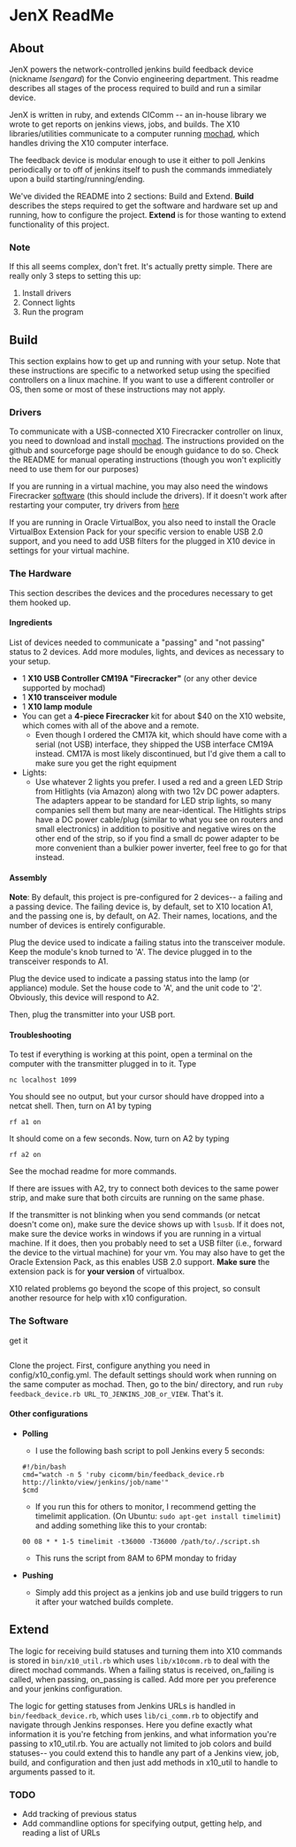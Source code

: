 JenX ReadMe
===========

About
-----

JenX powers the network-controlled jenkins build feedback device (nickname *Isengard*) for the Convio engineering department. This readme describes all stages of the process required to build and run a similar device.

JenX is written in ruby, and extends CIComm -- an in-house library we wrote to get reports on jenkins views, jobs, and builds. The X10 libraries/utilities communicate to a computer running [mochad](https://github.com/njh/mochad), which handles driving the X10 computer interface.

The feedback device is modular enough to use it either to poll Jenkins periodically or to off of jenkins itself to push the commands immediately upon a build starting/running/ending.

We've divided the README into 2 sections: Build and Extend. **Build** describes the steps required to get the software and hardware set up and running, how to configure the project. **Extend** is for those wanting to extend functionality of this project.

### Note
If this all seems complex, don't fret. It's actually pretty simple. There are really only 3 steps to setting this up:

1. Install drivers
2. Connect lights
3. Run the program

Build
-----
This section explains how to get up and running with your setup. Note that these instructions are specific to a networked setup using the specified controllers on a linux machine. If you want to use a different controller or OS, then some or most of these instructions may not apply.

### Drivers
To communicate with a USB-connected X10 Firecracker controller on linux, you need to download and install [mochad](https://github.com/njh/mochad). The instructions provided on the github and sourceforge page should be enough guidance to do so. Check the README for manual operating instructions (though you won't explicitly need to use them for our purposes)

If you are running in a virtual machine, you may also need the windows Firecracker [software](ftp://ftp.x10.com/pub/applications/firecracker/xfire.exe) (this should include the drivers). If it doesn't work after restarting your computer, try drivers from [here](http://www.x10.com/support/support_soft1.htm)

If you are running in Oracle VirtualBox, you also need to install the Oracle VirtualBox Extension Pack for your specific version to enable USB 2.0 support, and you need to add USB filters for the plugged in X10 device in settings for your virtual machine.

### The Hardware
This section describes the devices and the procedures necessary to get them hooked up.

#### Ingredients
List of devices needed to communicate a "passing" and "not passing" status to 2 devices. Add more modules, lights, and devices as necessary to your setup.

* 1 **X10 USB Controller CM19A "Firecracker"** (or any other device supported by mochad)
* 1 **X10 transceiver module**
* 1 **X10 lamp module**
* You can get a **4-piece Firecracker** kit for about $40 on the X10 website, which comes with all of the above and a remote.
    * Even though I ordered the CM17A kit, which should have come with a serial (not USB) interface, they shipped the USB interface CM19A instead. CM17A is most likely discontinued, but I'd give them a call to make sure you get the right equipment
* Lights:
    * Use whatever 2 lights you prefer. I used a red and a green LED Strip from Hitlights (via Amazon) along with two 12v DC power adapters. The adapters appear to be standard for LED strip lights, so many companies sell them but many are near-identical. The Hitlights strips have a DC power cable/plug (similar to what you see on routers and small electronics) in addition to positive and negative wires on the other end of the strip, so if you find a small dc power adapter to be more convenient than a bulkier power inverter, feel free to go for that instead.

#### Assembly

**Note**: By default, this project is pre-configured for 2 devices-- a failing and a passing device. The failing device is, by default, set to X10 location A1, and the passing one is, by default, on A2. Their names, locations, and the number of devices is entirely configurable.

Plug the device used to indicate a failing status into the transceiver module. Keep the module's knob turned to 'A'. The device plugged in to the transceiver responds to A1.

Plug the device used to indicate a passing status into the lamp (or appliance) module. Set the house code to 'A', and the unit code to '2'. Obviously, this device will respond to A2.

Then, plug the transmitter into your USB port.

#### Troubleshooting

To test if everything is working at this point, open a terminal on the computer with the transmitter plugged in to it. Type
```
nc localhost 1099
```
You should see no output, but your cursor should have dropped into a netcat shell. Then, turn on A1 by typing
```
rf a1 on
```
It should come on a few seconds. Now, turn on A2 by typing
```
rf a2 on
```
See the mochad readme for more commands.

If there are issues with A2, try to connect both devices to the same power strip, and make sure that both circuits are running on the same phase.

If the transmitter is not blinking when you send commands (or netcat doesn't come on), make sure the device shows up with ```lsusb```. If it does not, make sure the device works in windows if you are running in a virtual machine. If it does, then you probably need to set a USB filter (i.e., forward the device to the virtual machine) for your vm. You may also have to get the Oracle Extension Pack, as this enables USB 2.0 support. **Make sure** the extension pack is for **your version** of virtualbox.

X10 related problems go beyond the scope of this project, so consult another resource for help with x10 configuration.

### The Software
get it
```
```

Clone the project. First, configure anything you need in config/x10_config.yml. The default settings should work when running on the same computer as mochad. Then, go to the bin/ directory, and run ```ruby feedback_device.rb URL_TO_JENKINS_JOB_or_VIEW```. That's it.

#### Other configurations
* **Polling**
    * I use the following bash script to poll Jenkins every 5 seconds:

    ```
    #!/bin/bash
    cmd="watch -n 5 'ruby cicomm/bin/feedback_device.rb http://linkto/view/jenkins/job/name'"
    $cmd
    ```

    * If you run this for others to monitor, I recommend getting the timelimit application. (On Ubuntu: ```sudo apt-get install timelimit```) and adding something like this to your crontab:

    ```
    00 08 * * 1-5 timelimit -t36000 -T36000 /path/to/./script.sh
    ```

    * This runs the script from 8AM to 6PM monday to friday
* **Pushing**
    * Simply add this project as a jenkins job and use build triggers to run it after your watched builds complete.

Extend
------
The logic for receiving build statuses and turning them into X10 commands is stored in ```bin/x10_util.rb``` which uses ```lib/x10comm.rb``` to deal with the direct mochad commands. When a failing status is received, on_failing is called, when passing, on_passing is called. Add more per you preference and your jenkins configuration.

The logic for getting statuses from Jenkins URLs is handled in ```bin/feedback_device.rb```, which uses ```lib/ci_comm.rb``` to objectify and navigate through Jenkins responses. Here you define exactly what information it is you're fetching from jenkins, and what information you're passing to x10_util.rb. You are actually not limited to job colors and build statuses-- you could extend this to handle any part of a Jenkins view, job, build, and configuration and then just add methods in x10_util to handle to arguments passed to it.

### TODO
* Add tracking of previous status
* Add commandline options for specifying output, getting help, and reading a list of URLs
